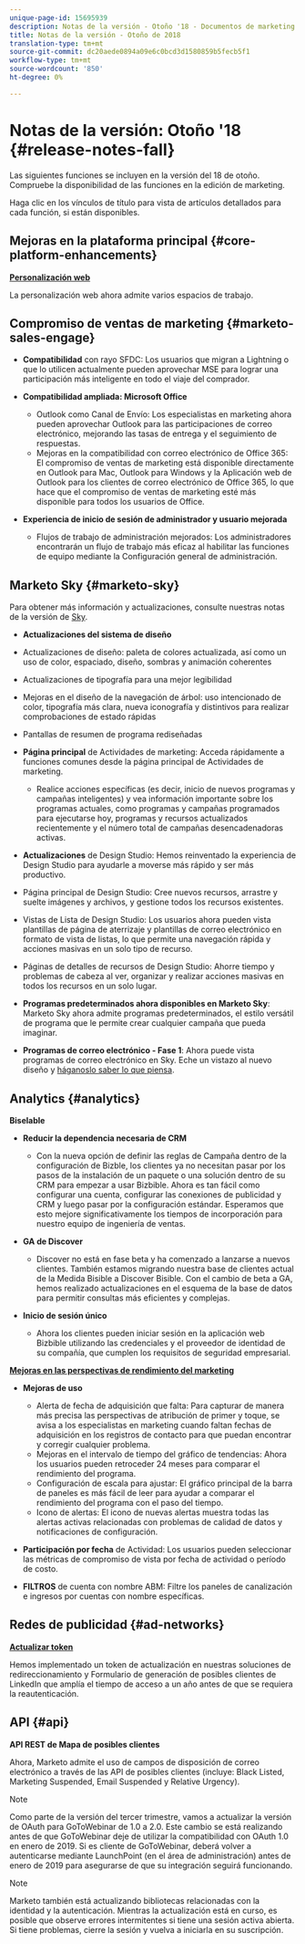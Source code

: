 ```yaml
---
unique-page-id: 15695939
description: Notas de la versión - Otoño '18 - Documentos de marketing - Documentación del producto
title: Notas de la versión - Otoño de 2018
translation-type: tm+mt
source-git-commit: dc20aede0894a09e6c0bcd3d1580859b5fecb5f1
workflow-type: tm+mt
source-wordcount: '850'
ht-degree: 0%

---
```



# Notas de la versión: Otoño &#39;18 {#release-notes-fall}

Las siguientes funciones se incluyen en la versión del 18 de otoño. Compruebe la disponibilidad de las funciones en la edición de marketing.

Haga clic en los vínculos de título para vista de artículos detallados para cada función, si están disponibles.

## Mejoras en la plataforma principal {#core-platform-enhancements}

**[Personalización web](/help/marketo/product-docs/web-personalization/getting-started/workspaces-in-web-personalization.md)**

La personalización web ahora admite varios espacios de trabajo.

## Compromiso de ventas de marketing {#marketo-sales-engage}

* **Compatibilidad** con rayo SFDC: Los usuarios que migran a Lightning o que lo utilicen actualmente pueden aprovechar MSE para lograr una participación más inteligente en todo el viaje del comprador.

* **Compatibilidad ampliada: Microsoft Office**

   * Outlook como Canal de Envío: Los especialistas en marketing ahora pueden aprovechar Outlook para las participaciones de correo electrónico, mejorando las tasas de entrega y el seguimiento de respuestas.
   * Mejoras en la compatibilidad con correo electrónico de Office 365: El compromiso de ventas de marketing está disponible directamente en Outlook para Mac, Outlook para Windows y la Aplicación web de Outlook para los clientes de correo electrónico de Office 365, lo que hace que el compromiso de ventas de marketing esté más disponible para todos los usuarios de Office.

* **Experiencia de inicio de sesión de administrador y usuario mejorada**

   * Flujos de trabajo de administración mejorados: Los administradores encontrarán un flujo de trabajo más eficaz al habilitar las funciones de equipo mediante la Configuración general de administración.

## Marketo Sky {#marketo-sky}

Para obtener más información y actualizaciones, consulte nuestras notas de la versión de [Sky](https://help.marketo.com).

* **Actualizaciones del sistema de diseño**

* Actualizaciones de diseño: paleta de colores actualizada, así como un uso de color, espaciado, diseño, sombras y animación coherentes
* Actualizaciones de tipografía para una mejor legibilidad
* Mejoras en el diseño de la navegación de árbol: uso intencionado de color, tipografía más clara, nueva iconografía y distintivos para realizar comprobaciones de estado rápidas
* Pantallas de resumen de programa rediseñadas

* **Página principal** de Actividades de marketing: Acceda rápidamente a funciones comunes desde la página principal de Actividades de marketing.

   * Realice acciones específicas (es decir, inicio de nuevos programas y campañas inteligentes) y vea información importante sobre los programas actuales, como programas y campañas programados para ejecutarse hoy, programas y recursos actualizados recientemente y el número total de campañas desencadenadoras activas.

* **Actualizaciones** de Design Studio: Hemos reinventado la experiencia de Design Studio para ayudarle a moverse más rápido y ser más productivo.
* Página principal de Design Studio: Cree nuevos recursos, arrastre y suelte imágenes y archivos, y gestione todos los recursos existentes.
* Vistas de Lista de Design Studio: Los usuarios ahora pueden vista plantillas de página de aterrizaje y plantillas de correo electrónico en formato de vista de listas, lo que permite una navegación rápida y acciones masivas en un solo tipo de recurso.
* Páginas de detalles de recursos de Design Studio: Ahorre tiempo y problemas de cabeza al ver, organizar y realizar acciones masivas en todos los recursos en un solo lugar.
* **Programas predeterminados ahora disponibles en Marketo Sky**: Marketo Sky ahora admite programas predeterminados, el estilo versátil de programa que le permite crear cualquier campaña que pueda imaginar.
* **Programas de correo electrónico - Fase 1**: Ahora puede vista programas de correo electrónico en Sky. Eche un vistazo al nuevo diseño y [háganoslo saber lo que piensa](https://go.marketo.com/NextGenUX---USA---Apr-2018-fcp_Landing-Page-Feedback.html).

## Analytics {#analytics}

**Biselable**

* **Reducir la dependencia necesaria de CRM**

   * Con la nueva opción de definir las reglas de Campaña dentro de la configuración de Bizble, los clientes ya no necesitan pasar por los pasos de la instalación de un paquete o una solución dentro de su CRM para empezar a usar Bizbible. Ahora es tan fácil como configurar una cuenta, configurar las conexiones de publicidad y CRM y luego pasar por la configuración estándar. Esperamos que esto mejore significativamente los tiempos de incorporación para nuestro equipo de ingeniería de ventas.

* **GA de Discover**

   * Discover no está en fase beta y ha comenzado a lanzarse a nuevos clientes. También estamos migrando nuestra base de clientes actual de la Medida Bisible a Discover Bisible. Con el cambio de beta a GA, hemos realizado actualizaciones en el esquema de la base de datos para permitir consultas más eficientes y complejas.

* **Inicio de sesión único**

   * Ahora los clientes pueden iniciar sesión en la aplicación web Bizbible utilizando las credenciales y el proveedor de identidad de su compañía, que cumplen los requisitos de seguridad empresarial.

**[Mejoras en las perspectivas de rendimiento del marketing](../../product-docs/reporting/performance-insights/performance-insights-overview.md)**

* **Mejoras de uso**

   * Alerta de fecha de adquisición que falta: Para capturar de manera más precisa las perspectivas de atribución de primer y toque, se avisa a los especialistas en marketing cuando faltan fechas de adquisición en los registros de contacto para que puedan encontrar y corregir cualquier problema.
   * Mejoras en el intervalo de tiempo del gráfico de tendencias: Ahora los usuarios pueden retroceder 24 meses para comparar el rendimiento del programa.
   * Configuración de escala para ajustar: El gráfico principal de la barra de paneles es más fácil de leer para ayudar a comparar el rendimiento del programa con el paso del tiempo.
   * Icono de alertas: El icono de nuevas alertas muestra todas las alertas activas relacionadas con problemas de calidad de datos y notificaciones de configuración.

* **Participación por fecha** de Actividad: Los usuarios pueden seleccionar las métricas de compromiso de vista por fecha de actividad o período de costo.
* **FILTROS** de cuenta con nombre ABM: Filtre los paneles de canalización e ingresos por cuentas con nombre específicas.

## Redes de publicidad {#ad-networks}

**[Actualizar token](../../product-docs/demand-generation/social/social-functions/set-up-linkedin-lead-gen-forms.md)**

Hemos implementado un token de actualización en nuestras soluciones de redireccionamiento y Formulario de generación de posibles clientes de LinkedIn que amplía el tiempo de acceso a un año antes de que se requiera la reautenticación.

## API {#api}

**API REST de Mapa de posibles clientes**

Ahora, Marketo admite el uso de campos de disposición de correo electrónico a través de las API de posibles clientes (incluye: Black Listed, Marketing Suspended, Email Suspended y Relative Urgency).

>[!NOTE]
>
>Como parte de la versión del tercer trimestre, vamos a actualizar la versión de OAuth para GoToWebinar de 1.0 a 2.0. Este cambio se está realizando antes de que GoToWebinar deje de utilizar la compatibilidad con OAuth 1.0 en enero de 2019. Si es cliente de GoToWebinar, deberá volver a autenticarse mediante LaunchPoint (en el área de administración) antes de enero de 2019 para asegurarse de que su integración seguirá funcionando.

>[!NOTE]
>
>Marketo también está actualizando bibliotecas relacionadas con la identidad y la autenticación. Mientras la actualización está en curso, es posible que observe errores intermitentes si tiene una sesión activa abierta. Si tiene problemas, cierre la sesión y vuelva a iniciarla en su suscripción.
